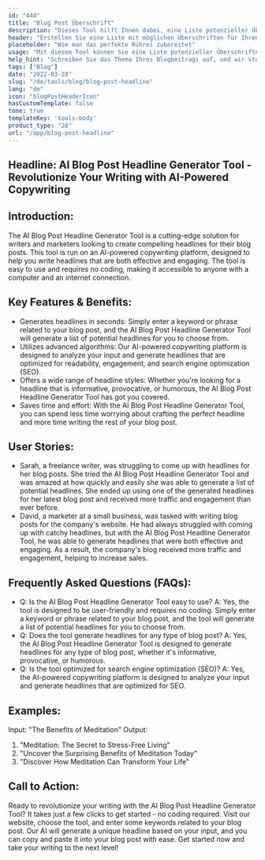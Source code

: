 ```yaml
---
id: "448"
title: "Blog Post Überschrift"
description: "Dieses Tool hilft Ihnen dabei, eine Liste potenzieller Überschriften für Ihren Blogbeitrag zu erstellen, die auf dem von Ihnen angegebenen Thema basieren."
header: "Erstellen Sie eine Liste mit möglichen Überschriften für Ihren Blogbeitrag."
placeholder: "Wie man das perfekte Rührei zubereitet"
usage: "Mit diesem Tool können Sie eine Liste potenzieller Überschriften für Ihren Blogbeitrag erstellen. Geben Sie einfach ein Thema ein, und wir stellen Ihnen eine Liste mit Überschriften zur Auswahl."
help_hint: "Schreiben Sie das Thema Ihres Blogbeitrags auf, und wir stellen Ihnen eine Liste mit Überschriften zur Verfügung, aus der Sie auswählen können."
tags: ["Blog"]
date: "2022-03-28"
slug: "/de/tools/blog/blog-post-headline"
lang: "de"
icon: "blogPostHeaderIcon"
hasCustomTemplate: false
tone: true
templateKey: 'tools-body'
product_type: "28"
url: "/app/blog-post-headline"
---
```

## Headline: AI Blog Post Headline Generator Tool - Revolutionize Your Writing with AI-Powered Copywriting

## Introduction:

The AI Blog Post Headline Generator Tool is a cutting-edge solution for writers and marketers looking to create compelling headlines for their blog posts. This tool is run on an AI-powered copywriting platform, designed to help you write headlines that are both effective and engaging. The tool is easy to use and requires no coding, making it accessible to anyone with a computer and an internet connection.

## Key Features & Benefits:

- Generates headlines in seconds: Simply enter a keyword or phrase related to your blog post, and the AI Blog Post Headline Generator Tool will generate a list of potential headlines for you to choose from.
- Utilizes advanced algorithms: Our AI-powered copywriting platform is designed to analyze your input and generate headlines that are optimized for readability, engagement, and search engine optimization (SEO).
- Offers a wide range of headline styles: Whether you're looking for a headline that is informative, provocative, or humorous, the AI Blog Post Headline Generator Tool has got you covered.
- Saves time and effort: With the AI Blog Post Headline Generator Tool, you can spend less time worrying about crafting the perfect headline and more time writing the rest of your blog post.

## User Stories:

- Sarah, a freelance writer, was struggling to come up with headlines for her blog posts. She tried the AI Blog Post Headline Generator Tool and was amazed at how quickly and easily she was able to generate a list of potential headlines. She ended up using one of the generated headlines for her latest blog post and received more traffic and engagement than ever before.
- David, a marketer at a small business, was tasked with writing blog posts for the company's website. He had always struggled with coming up with catchy headlines, but with the AI Blog Post Headline Generator Tool, he was able to generate headlines that were both effective and engaging. As a result, the company's blog received more traffic and engagement, helping to increase sales.

## Frequently Asked Questions (FAQs):

- Q: Is the AI Blog Post Headline Generator Tool easy to use? A: Yes, the tool is designed to be user-friendly and requires no coding. Simply enter a keyword or phrase related to your blog post, and the tool will generate a list of potential headlines for you to choose from.
- Q: Does the tool generate headlines for any type of blog post? A: Yes, the AI Blog Post Headline Generator Tool is designed to generate headlines for any type of blog post, whether it's informative, provocative, or humorous.
- Q: Is the tool optimized for search engine optimization (SEO)? A: Yes, the AI-powered copywriting platform is designed to analyze your input and generate headlines that are optimized for SEO.

## Examples:

Input: "The Benefits of Meditation" Output:

1. "Meditation: The Secret to Stress-Free Living"
2. "Uncover the Surprising Benefits of Meditation Today"
3. "Discover How Meditation Can Transform Your Life"

## Call to Action:

Ready to revolutionize your writing with the AI Blog Post Headline Generator Tool? It takes just a few clicks to get started - no coding required. Visit our website, choose the tool, and enter some keywords related to your blog post. Our AI will generate a unique headline based on your input, and you can copy and paste it into your blog post with ease. Get started now and take your writing to the next level!

